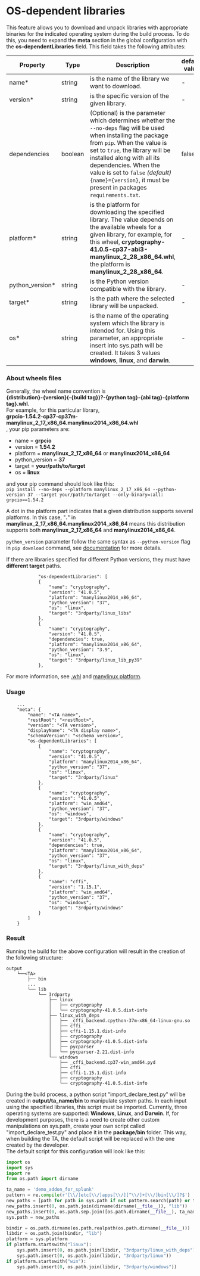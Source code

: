 # OS-dependent libraries

This feature allows you to download and unpack libraries with appropriate binaries for the indicated operating system during the build process.
To do this, you need to expand the **meta** section in the global configuration with the **os-dependentLibraries** field. This field takes the following attributes:

| Property                                               | Type    | Description                                                                                                                                                                                                                                                                                                                                        | default value |
|--------------------------------------------------------|---------|----------------------------------------------------------------------------------------------------------------------------------------------------------------------------------------------------------------------------------------------------------------------------------------------------------------------------------------------------|---------------|
| name<span class="required-asterisk">*</span>           | string  | is the name of the library we want to download.                                                                                                                                                                                                                                                                                                    | -             |
| version<span class="required-asterisk">*</span>        | string  | is the specific version of the given library.                                                                                                                                                                                                                                                                                                      | -             |
| dependencies                                           | boolean | (Optional) is the parameter which determines whether the `--no-deps` flag will be used when installing the package from `pip`. When the value is set to `true`, the library will be installed along with all its dependencies. When the value is set to `false` *(default)* `{name}={version}`, it must be present in packages `requirements.txt`. | false         |
| platform<span class="required-asterisk">*</span>       | string  | is the platform for downloading the specified library. The value depends on the available wheels for a given library, for example, for this wheel, **cryptography-41.0.5-cp37-abi3-manylinux_2_28_x86_64.whl**, the platform is **manylinux_2_28_x86_64**.                                                                                         | -             |
| python_version<span class="required-asterisk">*</span> | string  | is the Python version compatible with the library.                                                                                                                                                                                                                                                                                                 | -             |
| target<span class="required-asterisk">*</span>         | string  | is the path where the selected library will be unpacked.                                                                                                                                                                                                                                                                                           | -             |
| os<span class="required-asterisk">*</span>             | string  | is the name of the operating system which the library is intended for. Using this parameter, an appropriate insert into sys.path will be created. It takes 3 values **windows**, **linux**, and **darwin**.                                                                                                                                        | -             |

### About wheels files

Generally, the wheel name convention is <br>**{distribution}-{version}(-{build tag})?-{python tag}-{abi tag}-{platform tag}.whl**.<br>
For example, for this particular library, <br>**grpcio-1.54.2-cp37-cp37m-manylinux_2_17_x86_64.manylinux2014_x86_64.whl**<br>,
your pip parameters are:

* name = **grpcio**
* version = **1.54.2**
* platform = **manylinux_2_17_x86_64** or **manylinux2014_x86_64**
* python_version = **37**
* target = **your/path/to/target**
* os = **linux**

and your pip command should look like this:<br>
`pip install --no-deps --platform manylinux_2_17_x86_64 --python-version 37 --target your/path/to/target --only-binary=:all: grpcio==1.54.2`

A dot in the platform part indicates that a given distribution supports several platforms.
In this case, "**.**" in **manylinux_2_17_x86_64.manylinux2014_x86_64** means this distribution supports both **manylinux_2_17_x86_64** and **manylinux2014_x86_64**.

`python_version` parameter follow the same syntax as `--python-version` flag in `pip download` command, see [documentation](https://pip.pypa.io/en/stable/cli/pip_download/#cmdoption-python-version) for more details.

If there are libraries specified for different Python versions, they must have **different target** paths.

```
            "os-dependentLibraries": [
            {
                "name": "cryptography",
                "version": "41.0.5",
                "platform": "manylinux2014_x86_64",
                "python_version": "37",
                "os": "linux",
                "target": "3rdparty/linux_libs"
            },
            {
                "name": "cryptography",
                "version": "41.0.5",
                "dependencies": true,
                "platform": "manylinux2014_x86_64",
                "python_version": "3.9",
                "os": "linux",
                "target": "3rdparty/linux_lib_py39"
            },
```

For more information, see [.whl](https://www.youtube.com/watch?v=4L0Jb3Ku81s) and [manylinux platform](https://www.youtube.com/watch?v=80j-MRtHMek).

### Usage

```
    ...
    "meta": {
        "name": "<TA name>",
        "restRoot": "<restRoot>",
        "version": "<TA version>",
        "displayName": "<TA display name>",
        "schemaVersion": "<schema version>",
        "os-dependentLibraries": [
            {
                "name": "cryptography",
                "version": "41.0.5",
                "platform": "manylinux2014_x86_64",
                "python_version": "37",
                "os": "linux",
                "target": "3rdparty/linux"
            },
            {
                "name": "cryptography",
                "version": "41.0.5",
                "platform": "win_amd64",
                "python_version": "37",
                "os": "windows",
                "target": "3rdparty/windows"
            },
            {
                "name": "cryptography",
                "version": "41.0.5",
                "dependencies": true,
                "platform": "manylinux2014_x86_64",
                "python_version": "37",
                "os": "linux",
                "target": "3rdparty/linux_with_deps"
            },
            {
                "name": "cffi",
                "version": "1.15.1",
                "platform": "win_amd64",
                "python_version": "37",
                "os": "windows",
                "target": "3rdparty/windows"
            }
        ]
    }
```

### Result

Running the build for the above configuration will result in the creation of the following structure:

```
output
    └──<TA>
        ├── bin
        ...
        └── lib
            └── 3rdparty
                ├── linux
                │   ├── cryptography
                │   └── cryptography-41.0.5.dist-info
                ├── linux_with_deps
                │   ├── _cffi_backend.cpython-37m-x86_64-linux-gnu.so
                │   ├── cffi
                │   ├── cffi-1.15.1.dist-info
                │   ├── cryptography
                │   ├── cryptography-41.0.5.dist-info
                │   ├── pycparser
                │   └── pycparser-2.21.dist-info
                └── windows
                    ├── _cffi_backend.cp37-win_amd64.pyd
                    ├── cffi
                    ├── cffi-1.15.1.dist-info
                    ├── cryptography
                    └── cryptography-41.0.5.dist-info

```  
  
During the build process, a python script "import_declare_test.py" will be created in **output/ta_name/bin** to manipulate system paths.
In each input using the specified libraries, this script must be imported.
Currently, three operating systems are supported: **Windows**, **Linux**, and **Darwin**.
If, for development purposes, there is a need to create other custom manipulations on sys.path,
create your own script called "import_declare_test.py" and place it in the **package/bin** folder.
This way, when building the TA, the default script will be replaced with the one created by the developer.  
The default script for this configuration will look like this:

```python
import os
import sys
import re
from os.path import dirname

ta_name = 'demo_addon_for_splunk'
pattern = re.compile(r'[\\/]etc[\\/]apps[\\/][^\\/]+[\\/]bin[\\/]?$')
new_paths = [path for path in sys.path if not pattern.search(path) or ta_name in path]
new_paths.insert(0, os.path.join(dirname(dirname(__file__)), "lib"))
new_paths.insert(0, os.path.sep.join([os.path.dirname(__file__), ta_name]))
sys.path = new_paths

bindir = os.path.dirname(os.path.realpath(os.path.dirname(__file__)))
libdir = os.path.join(bindir, "lib")
platform = sys.platform
if platform.startswith("linux"):
    sys.path.insert(0, os.path.join(libdir, "3rdparty/linux_with_deps"))
    sys.path.insert(0, os.path.join(libdir, "3rdparty/linux"))
if platform.startswith("win"):
    sys.path.insert(0, os.path.join(libdir, "3rdparty/windows"))
```
